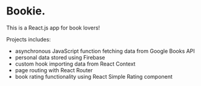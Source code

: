 # Bookie.

This is a React.js app for book lovers!

Projects includes:
- asynchronous JavaScript function fetching data from Google Books API
- personal data stored using Firebase
- custom hook importing data from React Context
- page routing with React Router
- book rating functionality using React Simple Rating component

